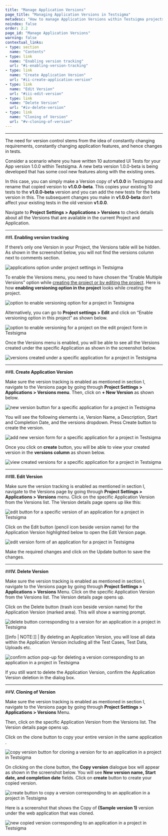 ```yaml
---
title: "Manage Application Versions"
page_title: "Managing Application Versions in Testsigma"
metadesc: "How to manage Application Versions within Testsigma projects"
noindex: false
order: 2.2
page_id: "Manage Application Versions"
warning: false
contextual_links:
- type: section
  name: "Contents"
- type: link
  name: "Enabling version tracking"
  url: "#i-enabling-version-tracking"
- type: link
  name: "Create Application Version"
  url: "#ii-create-application-version"
- type: link
  name: "Edit Version"
  url: "#iii-edit-version"
- type: link
  name: "Delete Version"
  url: "#iv-delete-version"
- type: link
  name: "Cloning of Version"
  url: "#v-cloning-of-version"
---
```


---
The need for version control stems from the idea of constantly changing requirements, constantly changing application features, and hence changes in tests.

Consider a scenario where you have written 10 automated UI Tests for your App version 1.0.0 within Testsigma. A new beta version 1.0.0-beta is being developed that has some cool new features along with the existing ones.

In this case, you can simply make a Version copy of **v1.0.0** in Testsigma and rename that copied version to **v1.0.0-beta**. This copies your existing 10 tests to the **v1.0.0-beta** version and you can add the new tests for the beta version in this. The subsequent changes you make in **v1.0.0-beta** don’t affect your existing tests in the old version **v1.0.0**.

Navigate to **Project Settings > Applications > Versions** to check details about all the Versions that are available in the current Project and Application.

---
##**I. Enabling version tracking**

If there’s only one Version in your Project, the Versions table will be hidden. As shown in the screenshot below, you will not find the versions column next to comments section.

![applications option under project settings in Testsigma](https://docs.testsigma.com/images/versions/applications-option-under-project-settings.png)

To enable the Versions menu, you need to have chosen the “Enable Multiple Versions” option while [creating the project or by editing the project](https://testsigma.com/docs/projects/overview/). Here is how **enabling versioning option in the project** looks while creating the project.

![option to enable versioning option for a project in Testsigma](https://docs.testsigma.com/images/versions/option-to-enable-versioning-option.png)

Alternatively, you can go to **Project settings > Edit** and click on “Enable versioning option in this project” as shown below.

![option to enable versioning for a project on the edit project form in Testsigma](https://docs.testsigma.com/images/versions/option-to-enable-versioning-edit-project-form.png)

Once the Versions menu is enabled, you will be able to see all the Versions created under the specific Application as shown in the screenshot below.

![versions created under a specific application for a project in Testsigma](https://docs.testsigma.com/images/versions/versions-for-an-application-project-Testsigma.png)

---
##**II. Create Application Version**

Make sure the version tracking is enabled as mentioned in section I, navigate to the Versions page by going through **Project Settings > Applications > Versions menu**. Then, click on **+ New Version** as shown below.

![new version button for a specific application for a project in Testsigma](https://docs.testsigma.com/images/versions/new-version-button-for-an-application-project-Testsigma.png)

You will see the following elements i.e, Version Name, a Description, Start and Completion Date, and the versions dropdown. Press Create button to create the version.

![add new version form for a specific application for a project in Testsigma](https://docs.testsigma.com/images/versions/add-new-version-form-for-an-application-project-Testsigma.png)

Once you click on **create** button, you will be able to view your created version in the **versions column** as shown below.

![view created versions for a specific application for a project in Testsigma](https://docs.testsigma.com/images/versions/view-created-versions-for-an-application-project-Testsigma.png)

---
##**III. Edit Version**

Make sure the version tracking is enabled as mentioned in section I, navigate to the Versions page by going through **Project Settings > Applications > Versions** menu.
Click on the specific Application Version from the Versions list. The Version details page opens up like this:

![edit button for a specific version of an application for a project in Testsigma](https://docs.testsigma.com/images/versions/edit-button-application-version-project-Testsigma.png)

Click on the Edit button (pencil icon beside version name) for the Application Version highlighted below to open the Edit Version page.

![edit version form of an application for a project in Testsigma](https://docs.testsigma.com/images/versions/edit-version-form.png)

Make the required changes and click on the Update button to save the changes.

---
##**IV. Delete Version**

Make sure the version tracking is enabled as mentioned in section I, navigate to the Versions page by going through **Project Settings > Applications > Versions** Menu.
Click on the specific Application Version from the Versions list. The Version details page opens up.

Click on the Delete button (trash icon beside version name) for the Application Version (marked area). This will show a warning prompt.

![delete button corresponding to a version for an application in a project in Testsigma](https://docs.testsigma.com/images/versions/delete-button-for-a-version.png)

[[info | NOTE:]]
| By deleting an Application Version, you will lose all data within the Application Version including all the Test Cases, Test Data, Uploads etc.

![confirm action pop-up for deleting a version corresponding to an application in a project in Testsigma](https://docs.testsigma.com/images/versions/delete-version-confirm-action.png)


If you still want to delete the Application Version, confirm the Application Version deletion in the dialog box.

---
##**V. Cloning of Version**

Make sure the version tracking is enabled as mentioned in section I, navigate to the Versions page by going through **Project Settings > Applications > Versions** Menu.

Then, click on the specific Application Version from the Versions list. The Version details page opens up.

Click on the clone button to copy your entire version in the same application .

![copy version button for cloning a version for to an application in a project in Testsigma](https://docs.testsigma.com/images/versions/copy-version-button.png)

On clicking on the clone button, the **Copy version** dialogue box will appear as shown in the screenshot below. You will see **New version name, Start date, and completion date** fields. Click on **create** button to create your copied version.

![create button to copy a version corresponding to an application in a project in Testsigma](https://docs.testsigma.com/images/versions/create-button-copy-version.png)

Here is a screenshot that shows the Copy of **(Sample version 1)** version under the web application that was cloned.

![new copied version corresponding to an application in a project in Testsigma](https://docs.testsigma.com/images/versions/new-copied-version.png)

